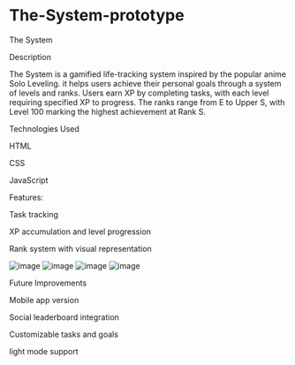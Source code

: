 # The-System-prototype
The System

Description

The System is a gamified life-tracking system inspired by the popular anime Solo Leveling.  it helps users achieve their personal goals through a system of levels and ranks. Users earn XP by completing tasks, with each level requiring specified XP to progress. The ranks range from E to Upper S, with Level 100 marking the highest achievement at Rank S.

Technologies Used

HTML

CSS

JavaScript


Features:

Task tracking

XP accumulation and level progression

Rank system with visual representation

![image](https://github.com/user-attachments/assets/d07abb4e-2764-4745-9c27-bb9d1a19d57b)
![image](https://github.com/user-attachments/assets/4617e72a-0371-4fdf-ada2-3f9d0eff10dc)
![image](https://github.com/user-attachments/assets/a756414f-d9cd-4ebc-a7b7-fe684835804a)
![image](https://github.com/user-attachments/assets/e1346c0c-59d4-4645-8266-7ffbd297a6a3)


Future Improvements

Mobile app version

Social leaderboard integration

Customizable tasks and goals

light mode support
